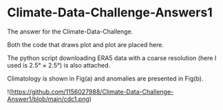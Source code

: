 # Climate-Data-Challenge-Answers1
The answer for the Climate-Data-Challenge.

Both the code that draws plot and plot are placed here.

The python script downloading ERA5 data with a coarse resolution (here I used is 2.5&deg; $\times$ 2.5&deg;) is also attached.

Climatology is shown in Fig(a) and anomalies are presented in Fig(b).

!(https://github.com/1156027988/Climate-Data-Challenge-Answer1/blob/main/cdc1.png)
